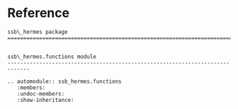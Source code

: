 # Reference

<!--
The content of the {eval-rst} block below is generated by the command:
poetry run sphinx-apidoc -T -f -t ./docs/templates -o ./docs ./src
from the root directory.

You need to rerun the command when python files are added, deleted or renamed.
Copy the content from the generated
ssb_hermes.rst file to the {eval-rst} block below and
delete the .rst file afterwards.
-->

```{eval-rst}
ssb\_hermes package
=============================================================================


ssb\_hermes.functions module
-----------------------------------------------------------------------------

.. automodule:: ssb_hermes.functions
   :members:
   :undoc-members:
   :show-inheritance:
```
